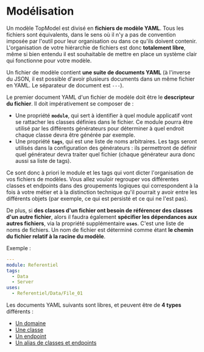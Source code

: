 # Modélisation

Un modèle TopModel est divisé en **fichiers de modèle YAML**. Tous les fichiers sont équivalents, dans le sens où il n'y a pas de convention imposée par l'outil pour leur organisation ou dans ce qu'ils doivent contenir. L'organisation de votre hiérarchie de fichiers est donc **totalement libre**, même si bien entendu il est souhaitable de mettre en place un système clair qui fonctionne pour votre modèle.

Un fichier de modèle contient **une suite de documents YAML** (à l'inverse du JSON, il est possible d'avoir plusieurs documents dans un même fichier en YAML. Le séparateur de document est `---`).

Le premier document YAML d'un fichier de modèle doit être le **descripteur du fichier**.
Il doit impérativement se composer de :

- Une propriété **`module`**, qui sert à identifier à quel module applicatif vont se rattacher les classes définies dans le fichier. Ce module pourra être utilisé par les différents générateurs pour déterminer à quel endroit chaque classe devra être générée par exemple.
- Une propriété **`tags`**, qui est une liste de noms arbitraires. Les tags seront utilisés dans la configuration des générateurs : ils permettront de définir quel générateur devra traiter quel fichier (chaque générateur aura donc aussi sa liste de tags).

Ce sont donc à priori le module et les tags qui vont dicter l'organisation de vos fichiers de modèles. Vous allez vouloir regrouper vos différentes classes et endpoints dans des groupements logiques qui correspondent à la fois à votre métier et à la distinction technique qu'il pourrait y avoir entre les différents objets (par exemple, ce qui est persisté et ce qui ne l'est pas).

De plus, si **des classes d'un fichier ont besoin de référencer des classes d'un autre fichier**, alors il faudra également **spécifier les dépendances aux autres fichiers**, via la propriété supplémentaire **`uses`**. C'est une liste de noms de fichiers. Un nom de fichier est déterminé comme étant **le chemin du fichier relatif à la racine du modèle**.

Exemple :

```yaml
---
module: Referentiel
tags:
  - Data
  - Server
uses:
  - Referentiel/Data/File_01
```

Les documents YAML suivants sont libres, et peuvent être de **4 types** différents :

- [Un domaine](/model/domains.md)
- [Une classe](/model/classes.md)
- [Un endpoint](/model/endpoints.md)
- [Un alias de classes et endpoints](/model/aliases.md?id=alias-de-classes-et-endpoints)
